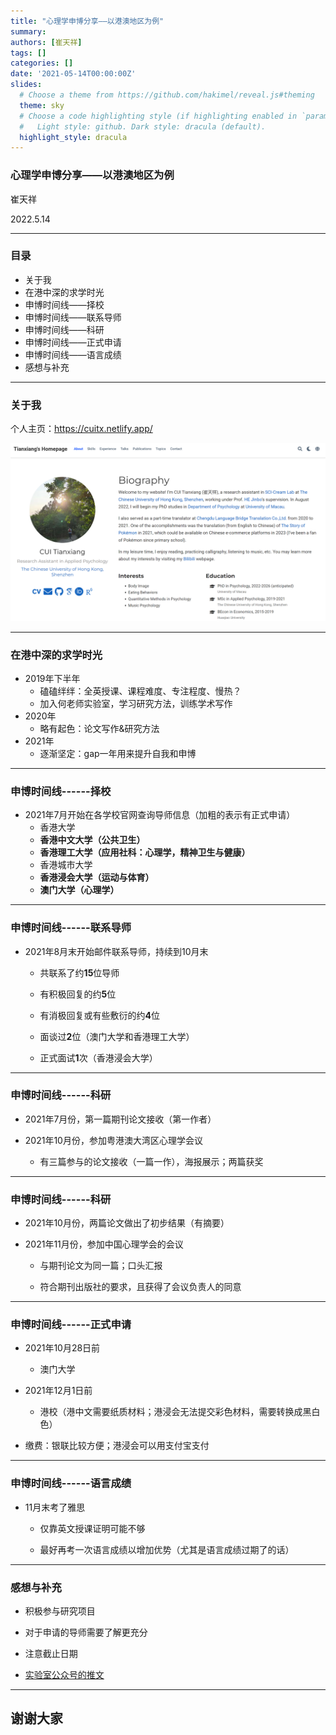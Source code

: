```yaml
---
title: "心理学申博分享——以港澳地区为例"
summary: 
authors: [崔天祥]
tags: []
categories: []
date: '2021-05-14T00:00:00Z'
slides:
  # Choose a theme from https://github.com/hakimel/reveal.js#theming
  theme: sky
  # Choose a code highlighting style (if highlighting enabled in `params.toml`)
  #   Light style: github. Dark style: dracula (default).
  highlight_style: dracula
---
```


### 心理学申博分享——以港澳地区为例

崔天祥

2022.5.14

---

### 目录

- 关于我
- 在港中深的求学时光
- 申博时间线——择校
- 申博时间线——联系导师
- 申博时间线——科研
- 申博时间线——正式申请
- 申博时间线——语言成绩
- 感想与补充

---

### 关于我

个人主页：https://cuitx.netlify.app/

![image](homepage-about.png)

---

### 在港中深的求学时光

- 2019年下半年
  - 磕磕绊绊：全英授课、课程难度、专注程度、慢热？
  - 加入何老师实验室，学习研究方法，训练学术写作
- 2020年
  - 略有起色：论文写作&研究方法
- 2021年
  - 逐渐坚定：gap一年用来提升自我和申博

---

### 申博时间线------择校

- 2021年7月开始在各学校官网查询导师信息（加粗的表示有正式申请）
  - 香港大学
  - **香港中文大学（公共卫生）**
  - **香港理工大学（应用社科：心理学，精神卫生与健康）**
  - 香港城市大学
  - **香港浸会大学（运动与体育）**
  - **澳门大学（心理学）**

---

### 申博时间线------联系导师

- 2021年8月末开始邮件联系导师，持续到10月末

  - 共联系了约**15**位导师

  - 有积极回复的约**5**位

  - 有消极回复或有些敷衍的约**4**位

  - 面谈过**2**位（澳门大学和香港理工大学）

  - 正式面试**1**次（香港浸会大学）

---

### 申博时间线------科研


- 2021年7月份，第一篇期刊论文接收（第一作者）

- 2021年10月份，参加粤港澳大湾区心理学会议
  
  - 有三篇参与的论文接收（一篇一作），海报展示；两篇获奖

---

### 申博时间线------科研


- 2021年10月份，两篇论文做出了初步结果（有摘要）

- 2021年11月份，参加中国心理学会的会议

  - 与期刊论文为同一篇；口头汇报
 
  - 符合期刊出版社的要求，且获得了会议负责人的同意

---

### 申博时间线------正式申请

- 2021年10月28日前

  - 澳门大学

- 2021年12月1日前

  - 港校（港中文需要纸质材料；港浸会无法提交彩色材料，需要转换成黑白色）

- 缴费：银联比较方便；港浸会可以用支付宝支付

---

### 申博时间线------语言成绩

- 11月末考了雅思

  - 仅靠英文授课证明可能不够

  - 最好再考一次语言成绩以增加优势（尤其是语言成绩过期了的话）

---

### 感想与补充

- 积极参与研究项目

- 对于申请的导师需要了解更充分

- 注意截止日期

- [实验室公众号的推文](https://mp.weixin.qq.com/s/VuNvgwQ_eGvYmqNe4zsPtQ)

---

## 谢谢大家
